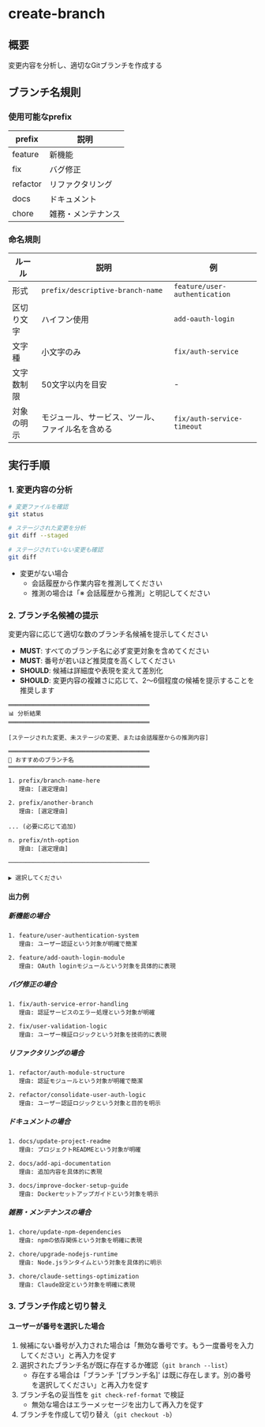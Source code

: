 # create-branch

## 概要

変更内容を分析し、適切なGitブランチを作成する

## ブランチ名規則

### 使用可能なprefix

| prefix | 説明 |
|---|---|
| feature | 新機能 |
| fix | バグ修正 |
| refactor | リファクタリング |
| docs | ドキュメント |
| chore | 雑務・メンテナンス |

### 命名規則

| ルール | 説明 | 例 |
|---|---|---|
| 形式 | `prefix/descriptive-branch-name` | `feature/user-authentication` |
| 区切り文字 | ハイフン使用 | `add-oauth-login` |
| 文字種 | 小文字のみ | `fix/auth-service` |
| 文字数制限 | 50文字以内を目安 | - |
| 対象の明示 | モジュール、サービス、ツール、ファイル名を含める | `fix/auth-service-timeout` |

## 実行手順

### 1. 変更内容の分析

```bash
# 変更ファイルを確認
git status

# ステージされた変更を分析
git diff --staged

# ステージされていない変更も確認
git diff
```

- 変更がない場合
  - 会話履歴から作業内容を推測してください
  - 推測の場合は「※ 会話履歴から推測」と明記してください

### 2. ブランチ名候補の提示

変更内容に応じて適切な数のブランチ名候補を提示してください

- **MUST**: すべてのブランチ名に必ず変更対象を含めてください
- **MUST**: 番号が若いほど推奨度を高くしてください
- **SHOULD**: 候補は詳細度や表現を変えて差別化
- **SHOULD**: 変更内容の複雑さに応じて、2〜6個程度の候補を提示することを推奨します

```text
════════════════════════════════════════
📊 分析結果
════════════════════════════════════════

[ステージされた変更、未ステージの変更、または会話履歴からの推測内容]

════════════════════════════════════════
🔀 おすすめのブランチ名
════════════════════════════════════════

1. prefix/branch-name-here
   理由: [選定理由]

2. prefix/another-branch
   理由: [選定理由]

... (必要に応じて追加)

n. prefix/nth-option
   理由: [選定理由]

────────────────────────────────────────

▶ 選択してください
```

#### 出力例

##### 新機能の場合

```text
1. feature/user-authentication-system
   理由: ユーザー認証という対象が明確で簡潔

2. feature/add-oauth-login-module
   理由: OAuth loginモジュールという対象を具体的に表現
```

##### バグ修正の場合

```text
1. fix/auth-service-error-handling
   理由: 認証サービスのエラー処理という対象が明確

2. fix/user-validation-logic
   理由: ユーザー検証ロジックという対象を技術的に表現
```

##### リファクタリングの場合

```text
1. refactor/auth-module-structure
   理由: 認証モジュールという対象が明確で簡潔

2. refactor/consolidate-user-auth-logic
   理由: ユーザー認証ロジックという対象と目的を明示
```

##### ドキュメントの場合

```text
1. docs/update-project-readme
   理由: プロジェクトREADMEという対象が明確

2. docs/add-api-documentation
   理由: 追加内容を具体的に表現

3. docs/improve-docker-setup-guide
   理由: Dockerセットアップガイドという対象を明示
```

##### 雑務・メンテナンスの場合

```text
1. chore/update-npm-dependencies
   理由: npmの依存関係という対象を明確に表現

2. chore/upgrade-nodejs-runtime
   理由: Node.jsランタイムという対象を具体的に明示

3. chore/claude-settings-optimization
   理由: Claude設定という対象を明確に表現
```

### 3. ブランチ作成と切り替え

#### ユーザーが番号を選択した場合

1. 候補にない番号が入力された場合は「無効な番号です。もう一度番号を入力してください」と再入力を促す
2. 選択されたブランチ名が既に存在するか確認（`git branch --list`）
   - 存在する場合は「ブランチ '[ブランチ名]' は既に存在します。別の番号を選択してください」と再入力を促す
3. ブランチ名の妥当性を `git check-ref-format` で検証
   - 無効な場合はエラーメッセージを出力して再入力を促す
4. ブランチを作成して切り替え（`git checkout -b`）
